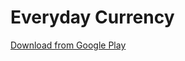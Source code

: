 # Everyday Currency

[Download from Google Play](https://play.google.com/store/apps/details?id=com.rldev.everyday_currency&hl=en)
